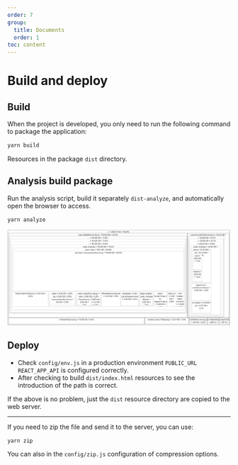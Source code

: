 ```yaml
---
order: 7
group:
  title: Documents
  order: 1
toc: content
---
```


# Build and deploy

## Build

When the project is developed, you only need to run the following command to package the application:

```bash
yarn build
```

Resources in the package `dist` directory.

## Analysis build package

Run the analysis script, build it separately `dist-analyze`, and automatically open the browser to access.

```bash
yarn analyze
```

![analyze](../images/analyze.png)

## Deploy

- Check `config/env.js` in a production environment `PUBLIC_URL` `REACT_APP_API` is configured correctly.
- After checking to build `dist/index.html` resources to see the introduction of the path is correct.

If the above is no problem, just the `dist` resource directory are copied to the web server.

---

If you need to zip the file and send it to the server, you can use:

```bash
yarn zip
```

You can also in the `config/zip.js` configuration of compression options.
